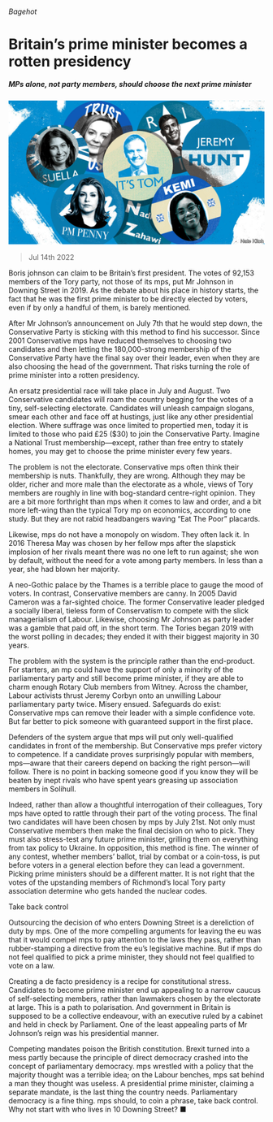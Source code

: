 ###### Bagehot

# Britain’s prime minister becomes a rotten presidency 

##### MPs alone, not party members, should choose the next prime minister 

![image](images/20220716_BRD000.jpg) 

> Jul 14th 2022 

Boris johnson can claim to be Britain’s first president. The votes of 92,153 members of the Tory party, not those of its mps, put Mr Johnson in Downing Street in 2019. As the debate about his place in history starts, the fact that he was the first prime minister to be directly elected by voters, even if by only a handful of them, is barely mentioned. 

After Mr Johnson’s announcement on July 7th that he would step down, the Conservative Party is sticking with this method to find his successor. Since 2001 Conservative mps have reduced themselves to choosing two candidates and then letting the 180,000-strong membership of the Conservative Party have the final say over their leader, even when they are also choosing the head of the government. That risks turning the role of prime minister into a rotten presidency. 

An ersatz presidential race will take place in July and August. Two Conservative candidates will roam the country begging for the votes of a tiny, self-selecting electorate. Candidates will unleash campaign slogans, smear each other and face off at hustings, just like any other presidential election. Where suffrage was once limited to propertied men, today it is limited to those who paid £25 ($30) to join the Conservative Party. Imagine a National Trust membership—except, rather than free entry to stately homes, you may get to choose the prime minister every few years. 

The problem is not the electorate. Conservative mps often think their membership is nuts. Thankfully, they are wrong. Although they may be older, richer and more male than the electorate as a whole, views of Tory members are roughly in line with bog-standard centre-right opinion. They are a bit more forthright than mps when it comes to law and order, and a bit more left-wing than the typical Tory mp on economics, according to one study. But they are not rabid headbangers waving “Eat The Poor” placards. 

Likewise, mps do not have a monopoly on wisdom. They often lack it. In 2016 Theresa May was chosen by her fellow mps after the slapstick implosion of her rivals meant there was no one left to run against; she won by default, without the need for a vote among party members. In less than a year, she had blown her majority. 

A neo-Gothic palace by the Thames is a terrible place to gauge the mood of voters. In contrast, Conservative members are canny. In 2005 David Cameron was a far-sighted choice. The former Conservative leader pledged a socially liberal, tieless form of Conservatism to compete with the slick managerialism of Labour. Likewise, choosing Mr Johnson as party leader was a gamble that paid off, in the short term. The Tories began 2019 with the worst polling in decades; they ended it with their biggest majority in 30 years. 

The problem with the system is the principle rather than the end-product. For starters, an mp could have the support of only a minority of the parliamentary party and still become prime minister, if they are able to charm enough Rotary Club members from Witney. Across the chamber, Labour activists thrust Jeremy Corbyn onto an unwilling Labour parliamentary party twice. Misery ensued. Safeguards do exist: Conservative mps can remove their leader with a simple confidence vote. But far better to pick someone with guaranteed support in the first place. 

Defenders of the system argue that mps will put only well-qualified candidates in front of the membership. But Conservative mps prefer victory to competence. If a candidate proves surprisingly popular with members, mps—aware that their careers depend on backing the right person—will follow. There is no point in backing someone good if you know they will be beaten by inept rivals who have spent years greasing up association members in Solihull. 

Indeed, rather than allow a thoughtful interrogation of their colleagues, Tory mps have opted to rattle through their part of the voting process. The final two candidates will have been chosen by mps by July 21st. Not only must Conservative members then make the final decision on who to pick. They must also stress-test any future prime minister, grilling them on everything from tax policy to Ukraine. In opposition, this method is fine. The winner of any contest, whether members’ ballot, trial by combat or a coin-toss, is put before voters in a general election before they can lead a government. Picking prime ministers should be a different matter. It is not right that the votes of the upstanding members of Richmond’s local Tory party association determine who gets handed the nuclear codes. 

Take back control

Outsourcing the decision of who enters Downing Street is a dereliction of duty by mps. One of the more compelling arguments for leaving the eu was that it would compel mps to pay attention to the laws they pass, rather than rubber-stamping a directive from the eu’s legislative machine. But if mps do not feel qualified to pick a prime minister, they should not feel qualified to vote on a law. 

Creating a de facto presidency is a recipe for constitutional stress. Candidates to become prime minister end up appealing to a narrow caucus of self-selecting members, rather than lawmakers chosen by the electorate at large. This is a path to polarisation. And government in Britain is supposed to be a collective endeavour, with an executive ruled by a cabinet and held in check by Parliament. One of the least appealing parts of Mr Johnson’s reign was his presidential manner. 

Competing mandates poison the British constitution. Brexit turned into a mess partly because the principle of direct democracy crashed into the concept of parliamentary democracy. mps wrestled with a policy that the majority thought was a terrible idea; on the Labour benches, mps sat behind a man they thought was useless. A presidential prime minister, claiming a separate mandate, is the last thing the country needs. Parliamentary democracy is a fine thing. mps should, to coin a phrase, take back control. Why not start with who lives in 10 Downing Street? ■





